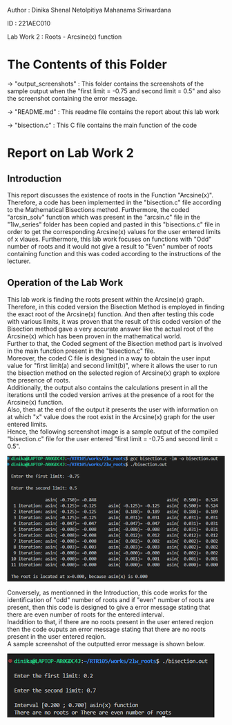 Author : Dinika Shenal Netolpitiya Mahanama Siriwardana

ID : 221AEC010

Lab Work 2 : Roots - Arcsine(x) function

# The Contents of this Folder

-> "output_screenshots" : This folder contains the screenshots of the sample output when the "first limit = -0.75 and second limit = 0.5" and also the screenshot containing the error message.

-> "README.md" : This readme file contains the report about this lab work

-> "bisection.c" : This C file contains the main function of the code

# Report on Lab Work 2

## Introduction

This report discusses the existence of roots in the Function "Arcsine(x)". 
Therefore, a code has been implemented in the "bisection.c" file according to the Mathematical Bisections method. Furthermore, the coded "arcsin_solv" function which was present in the "arcsin.c" file in the "1lw_series" folder has been copied and pasted in this "bisections.c" file in order to get the corresponding Arcsine(x) values for the user entered limits of x vlaues.
Furthermore, this lab work focuses on functions with "Odd" number of roots and it would not give a result to "Even" number of roots containing function and this was coded according to the instructions of the lecturer.

## Operation of the Lab Work

This lab work is finding the roots present within the Arcsine(x) graph. Therefore, in this coded version the Bisection Method is employed in finding the exact root of the Arcsine(x) function. And then after testing this code with various limits, it was proven that the result of this coded version of the Bisection method gave a very accurate answer like the actual root of the Arcsine(x) which has been proven in the mathematical world.\
Further to that, the Coded segment of the Bisection method part is involved in the main function present in the "bisection.c" file. \
Moreover, the coded C file is designed in a way to obtain the user input value for "first limit(a) and second limit(b)", where it allows the user to run the bisection method on the selected region of Arcsine(x) graph to explore the presence of roots. \
Additionally, the output also contains the calculations present in all the iterations until the coded version arrives at the presence of a root for the Arcsine(x) function. \
Also, then at the end of the output it presents the user with information on at which "x" value does the root exist in the Arcsine(x) graph for the user entered limits. \
Hence, the following screenshot image is a sample output of the compiled "bisection.c" file for the user entered "first limit = -0.75 and second limit = 0.5".

![](output_screenshots/full_output.png)

Conversely, as mentionned in the Introduction, this code works for the identification of "odd" number of roots and if "even" number of roots are present, then this code is designed to give a error message stating that there are even number of roots for the entered interval. \
Inaddition to that, if there are no roots present in the user entered reqion then the code ouputs an error message stating that there are no roots present in the user entered reqion. \
A sample screenshot of the outputted error message is shown below.

![](output_screenshots/output_no_roots.png)
